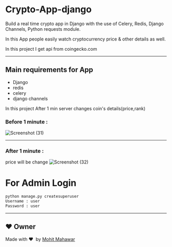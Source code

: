 

# Crypto-App-django
Build a real time crypto app in Django with the use of Celery, Redis, Django Channels, Python requests module. 

In this App people easily watch cryptocurrency price & other details as well. 

In this project I get api from coingecko.com

---
## Main requirements for App
* Django
* redis
* celery
* django channels


In this project After 1 min server changes coin's details(price,rank)
### Before 1 minute :


![Screenshot (31)](https://user-images.githubusercontent.com/75325526/131163461-9a23907a-c645-40c6-b7f0-167b3b7efc1f.png)

---
### After 1 minute :
price will be change
![Screenshot (32)](https://user-images.githubusercontent.com/75325526/131163484-2480fc47-b546-4608-9c0e-f5a75cbe5050.png)

# For Admin Login

```python
python manage.py createsuperuser
Username : user
Password : user
```

---
## :heart: Owner
Made with :heart:&nbsp;  by [Mohit Mahawar](https://github.com/mohitmahawar2011)

